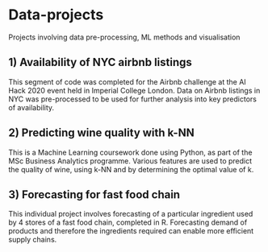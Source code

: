 # Data-projects
Projects involving data pre-processing, ML methods and visualisation

## 1) Availability of NYC airbnb listings
This segment of code was completed for the Airbnb challenge at the AI Hack 2020 event held in Imperial College London.
Data on Airbnb listings in NYC was pre-processed to be used for further analysis into key predictors of availability.

## 2) Predicting wine quality with k-NN
This is a Machine Learning coursework done using Python, as part of the MSc Business Analytics programme.
Various features are used to predict the quality of wine, using k-NN and by determining the optimal value of k.

## 3) Forecasting for fast food chain
This individual project involves forecasting of a particular ingredient used by 4 stores of a fast food chain, completed in R.
Forecasting demand of products and therefore the ingredients required can enable more efficient supply chains. 
